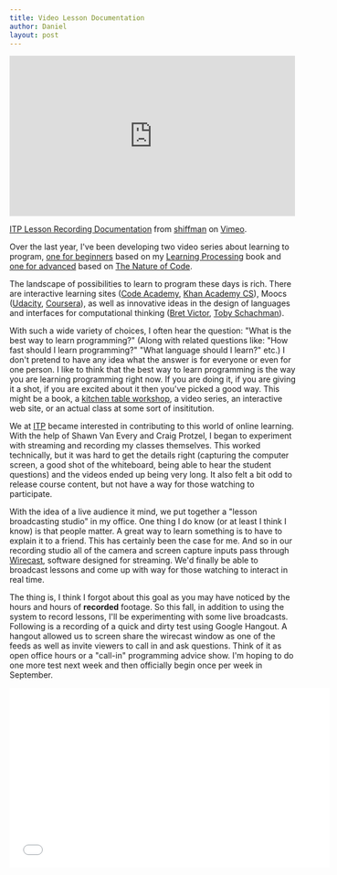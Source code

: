 ```yaml
---
title: Video Lesson Documentation
author: Daniel
layout: post
---
```


<iframe src="http://player.vimeo.com/video/71476071" width="500" height="281" frameborder="0" webkitAllowFullScreen mozallowfullscreen allowFullScreen></iframe> <p><a href="http://vimeo.com/71476071">ITP Lesson Recording Documentation</a> from <a href="http://vimeo.com/shiffman">shiffman</a> on <a href="https://vimeo.com">Vimeo</a>.

Over the last year, I've been developing two video series about learning to program, [one for beginners](https://vimeo.com/channels/introcompmedia/) based on my [Learning Processing](http://www.amazon.com/gp/product/0123736021/ref=as_li_ss_tl?ie=UTF8&camp=1789&creative=390957&creativeASIN=0123736021&linkCode=as2&tag=shiffman-20) book and [one for advanced](https://vimeo.com/channels/natureofcode/) based on [The Nature of Code](http://natureofcode.com).

The landscape of possibilities to learn to program these days is rich.  There are interactive learning sites ([Code Academy](http://www.codecademy.com/), [Khan Academy CS](https://www.khanacademy.org/cs)), Moocs ([Udacity](https://www.udacity.com/course/cs101), [Coursera](https://www.coursera.org/course/digitalmedia)), as well as innovative ideas in the design of languages and interfaces for computational thinking ([Bret Victor](http://worrydream.com/), [Toby Schachman](http://pixelshaders.com/)).

With such a wide variety of choices, I often hear the question: "What is the best way to learn programming?"  (Along with related questions like: "How fast should I learn programming?"  "What language should I learn?" etc.)  I don't pretend to have any idea what the answer is for everyone or even for one person.  I like to think that the best way to learn programming is the way you are learning programming right now.  If you are doing it, if you are giving it a shot, if you are excited about it then you've picked a good way.   This might be a book, a [kitchen table workshop](http://kitchentablecoders.com/), a video series, an interactive web site, or an actual class at some sort of insititution.  

We at [ITP](http://itp.nyu.edu) became interested in contributing to this world of online learning.  With the help of Shawn Van Every and Craig Protzel, I began to experiment with streaming and recording my classes themselves.  This worked technically, but it was hard to get the details right (capturing the computer screen, a good shot of the whiteboard, being able to hear the student questions) and the videos ended up being very long.   It also felt a bit odd to release course content, but not have a way for those watching to participate.  

With the idea of a live audience it mind, we put together a "lesson broadcasting studio" in my office.   One thing I do know (or at least I think I know) is that people matter.  A great way to learn something is to have to explain it to a friend.  This has certainly been the case for me.   And so in our recording studio all of the camera and screen capture inputs pass through [Wirecast](http://www.telestream.net/wirecast/), software designed for streaming.   We'd finally be able to broadcast lessons and come up with way for those watching to interact in real time.  

The thing is, I think I forgot about this goal as you may have noticed by the hours and hours of **recorded** footage.  So this fall, in addition to using the system to record lessons, I'll be experimenting with some live broadcasts.   Following is a recording of a quick and dirty test using Google Hangout.  A hangout allowed us to screen share the wirecast window as one of the feeds as well as invite viewers to call in and ask questions.  Think of it as open office hours or a "call-in" programming advice show.  I'm hoping to do one more test next week and then officially begin once per week in September.

<iframe width="560" height="315" src="//www.youtube.com/embed/x7ZKr6_QEuk" frameborder="0" allowfullscreen></iframe>





